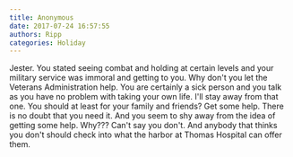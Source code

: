 ```yaml
---
title: Anonymous
date: 2017-07-24 16:57:55
authors: Ripp
categories: Holiday
---
```


 Jester. You stated seeing combat and holding at certain levels and your military service was immoral and getting to you. Why don't you let the Veterans Administration help. You are certainly a sick person and you talk as you have no problem with taking your own life. I'll stay away from that one. You should at least for your family and friends? Get some help. There is no doubt that you need it. And you seem to shy away from the idea of getting some help. Why??? Can't say you don't. And anybody that thinks you don't should check into what the harbor at Thomas Hospital can offer them.